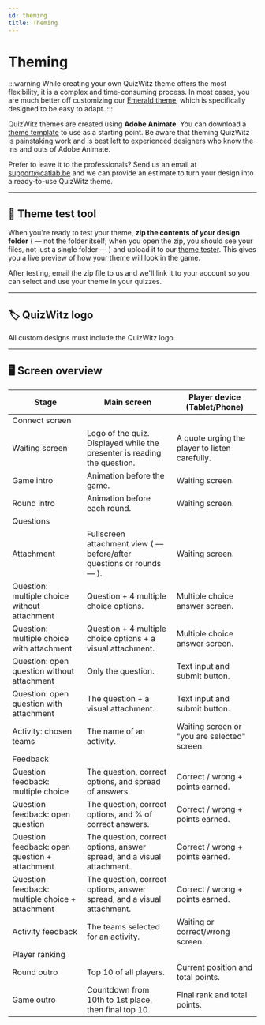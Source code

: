 ```yaml
---
id: theming
title: Theming
---
```


# Theming

:::warning
While creating your own QuizWitz theme offers the most flexibility, it is a complex and time-consuming process. In most cases, you are much better off customizing our [Emerald theme](/docs/advanced/emerald-theme), which is specifically designed to be easy to adapt.
:::

QuizWitz themes are created using **Adobe Animate**. You can download a [theme template](https://themes.quizwitz.com/empty/quizwitz-empty-theme.zip) to use as a starting point. Be aware that theming QuizWitz is painstaking work and is best left to experienced designers who know the ins and outs of Adobe Animate.

Prefer to leave it to the professionals? Send us an email at [support@catlab.be](mailto:support@catlab.be) and we can provide an estimate to turn your design into a ready-to-use QuizWitz theme.

---

## 🧪 Theme test tool

When you're ready to test your theme, **zip the contents of your design folder** ( — not the folder itself; when you open the zip, you should see your files, not just a single folder — ) and upload it to our [theme tester](https://themes.quizwitz.com/). This gives you a live preview of how your theme will look in the game.

After testing, email the zip file to us and we'll link it to your account so you can select and use your theme in your quizzes.

---

## 🏷️ QuizWitz logo

All custom designs must include the QuizWitz logo.

---

## 🖥️ Screen overview

| Stage                                                           | Main screen                                                                                              | Player device (Tablet/Phone)                |
| --------------------------------------------------------------- | -------------------------------------------------------------------------------------------------------- | -------------------------------------------------------------- |
| Connect screen                                                  |                                                                                                          |                                                                |
| Waiting screen                                                  | Logo of the quiz. Displayed while the presenter is reading the question. | A quote urging the player to listen carefully. |
| Game intro                                                      | Animation before the game.                                                               | Waiting screen.                                |
| Round intro                                                     | Animation before each round.                                                             | Waiting screen.                                |
| Questions                                                       |                                                                                                          |                                                                |
| Attachment                                                      | Fullscreen attachment view ( — before/after questions or rounds — ).  | Waiting screen.                                |
| Question: multiple choice without attachment    | Question + 4 multiple choice options.                                                    | Multiple choice answer screen.                 |
| Question: multiple choice with attachment       | Question + 4 multiple choice options + a visual attachment.                              | Multiple choice answer screen.                 |
| Question: open question without attachment      | Only the question.                                                                       | Text input and submit button.                  |
| Question: open question with attachment         | The question + a visual attachment.                                                      | Text input and submit button.                  |
| Activity: chosen teams                          | The name of an activity.                                                                 | Waiting screen or "you are selected" screen.   |
| Feedback                                                        |                                                                                                          |                                                                |
| Question feedback: multiple choice              | The question, correct options, and spread of answers.                                    | Correct / wrong + points earned.               |
| Question feedback: open question                | The question, correct options, and % of correct answers.                                 | Correct / wrong + points earned.               |
| Question feedback: open question + attachment   | The question, correct options, answer spread, and a visual attachment.                   | Correct / wrong + points earned.               |
| Question feedback: multiple choice + attachment | The question, correct options, answer spread, and a visual attachment.                   | Correct / wrong + points earned.               |
| Activity feedback                                               | The teams selected for an activity.                                                      | Waiting or correct/wrong screen.               |
| Player ranking                                                  |                                                                                                          |                                                                |
| Round outro                                                     | Top 10 of all players.                                                                   | Current position and total points.             |
| Game outro                                                      | Countdown from 10th to 1st place, then final top 10.                                     | Final rank and total points.                   |
